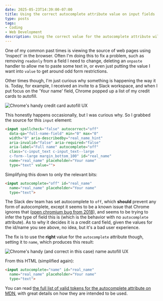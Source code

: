 ```yaml
---
date: 2025-05-23T14:39:00-07:00
title: Using the correct autocomplete attribute value on input fields
type: posts
tags:
- Coding
- Web Development
description: Using the correct value for the autocomplete attribute will help the browser to provide a helpful experience for your users.
---
```

One of my common past times is viewing the source of web pages using 'Inspect' in the browser. Often I'm doing this to fix a problem, such as removing `readonly` from a field I need to change, deleting an `onpaste` handler to allow me to paste some text in, or even just putting the value I want into `value` to get around odd form restrictions.

Other times though, I'm just curious why something is happening the way it is. Today, for example, I received an invite to a Slack workspace, and when I put focus on the 'Your name' field, Chrome popped up a list of my credit cards to autofill.

![Chrome's handy credit card autofill UX](/images/CreditCardAutoFill.png)

This honestly happens occasionally, but I was curious why. So I grabbed the source for this `input` element:

```html
<input spellcheck="false" autocorrect="off"
  data-qa="full-name-field" min="0" max="0"
  width="0" aria-describedby="real_name_hint"
  aria-invalid="false" aria-required="false"
  aria-label="Full name" autocomplete="off"
  class="c-input_text c-input_text--large
  c-form--large margin_bottom_100" id="real_name"
  name="real_name" placeholder="Your name"
  type="text" value="">
```

Simplifying this down to only the relevant bits:

```html
<input autocomplete="off" id="real_name"
  name="real_name" placeholder="Your name"
  type="text">
```

The Slack dev team has set autocomplete to `off`, which **should** prevent any form of autocomplete, except it seems to be a known issue that Chrome ignores that ([open chromium bug from 2018](https://issues.chromium.org/issues/40093420)), and seems to be trying to infer the type of field this is (which is the behavior with no `autocomplete` attribute). As to why it decides it is a credit card field, given the values for the id/name you see above, no idea, but it's a bad user experience.

The fix is to use the **right** value for the `autocomplete` attribute though, setting it to `name`, which produces this result:

![Chrome's handy (and correct in this case) name autofill UX](/images/NameAutoFill.png)

From this HTML (simplified again):

```html
<input autocomplete="name" id="real_name"
  name="real_name" placeholder="Your name"
  type="text">
```

You can read [the full list of valid tokens for the autocomplete attribute on MDN](https://developer.mozilla.org/en-US/docs/Web/HTML/Reference/Attributes/autocomplete#token_list_tokens), with great details on how they are intended to be used.
